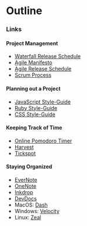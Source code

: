# Outline

### Links

#### Project Management

* [Waterfall Release Schedule](https://raw.githubusercontent.com/andydlindsay/lectures/master/m09w23-1/waterfall_release_process.png)
* [Agile Manifesto](https://agilemanifesto.org/principles.html)  
* [Agile Release Schedule](https://raw.githubusercontent.com/andydlindsay/lectures/master/m09w23-1/agile_release_train.png)
* [Scrum Process](https://www.pm-partners.com.au/wp-content/uploads/2021/06/blog-scrum-process-opt.jpg)

#### Planning out a Project

* [JavaScript Style-Guide](https://airbnb.io/javascript/)
* [Ruby Style-Guide](https://rubystyle.guide/)
* [CSS Style-Guide](http://smacss.com/)

#### Keeping Track of Time

* [Online Pomodoro Timer](https://pomofocus.io/)
* [Harvest](https://www.getharvest.com/)
* [Tickspot](https://www.tickspot.com/)

#### Staying Organized

* [EverNote](https://evernote.com/)
* [OneNote](https://www.onenote.com)
* [Inkdrop](https://www.inkdrop.app/)
* [DevDocs](https://devdocs.io/)
* MacOS: [Dash](https://kapeli.com/dash)
* Windows: [Velocity](https://velocity.silverlakesoftware.com/)
* Linux: [Zeal](https://zealdocs.org/)

